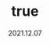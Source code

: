 ---
wip: "True"
id: "36612"
title:
  de: "Vergilbte Kumbhilaleder-Schatzkarte"
  en: "Timeworn Kumbhiraskin Map"
  fr: "Vieille carte en peau de kumbhira"
  ja: "古ぼけた地図G14"
  cn: "陈旧的金毗罗鳄革地图"
  ko: "14등급 오래된 지도"
layout: treasuremap
page_type: guide
categories: "treasuremap"
instanceType: "treasuremap"
date: "2021.12.07"
patchNumber: "6.0"
patchName: "Endwalker"
expac: "ew"
image: "/assets/img/content/klassen/Chocobo.webp"
terms:
    - term: "TreasureMaps"
    - term: "Endwalker"
sortid: 22
order: 22
plvl: 90
slug: "vergilbte_kumbhilaleder_schatzkarte"
maxpartysize: 8
treasuredungeons:
  - name: "the Excitatron 6000"
zones:
  - zonename: "Labyrinthos"
    fullimage: "/assets/img/treasuremaps/Vergilbte Kumbhilaleder-Schatzkarte/Labyrinthos/Labyrinthos.webp"
    subimage:
      - "/assets/img/treasuremaps/Vergilbte Kumbhilaleder-Schatzkarte/Labyrinthos/A.webp"
      - "/assets/img/treasuremaps/Vergilbte Kumbhilaleder-Schatzkarte/Labyrinthos/B.webp"
      - "/assets/img/treasuremaps/Vergilbte Kumbhilaleder-Schatzkarte/Labyrinthos/C.webp"
      - "/assets/img/treasuremaps/Vergilbte Kumbhilaleder-Schatzkarte/Labyrinthos/D.webp"
      - "/assets/img/treasuremaps/Vergilbte Kumbhilaleder-Schatzkarte/Labyrinthos/E.webp"
      - "/assets/img/treasuremaps/Vergilbte Kumbhilaleder-Schatzkarte/Labyrinthos/F.webp"
      - "/assets/img/treasuremaps/Vergilbte Kumbhilaleder-Schatzkarte/Labyrinthos/G.webp"
      - "/assets/img/treasuremaps/Vergilbte Kumbhilaleder-Schatzkarte/Labyrinthos/H.webp"
  - zonename: "Thavnair"
    fullimage: "/assets/img/treasuremaps/Vergilbte Kumbhilaleder-Schatzkarte/Thavnair/Thavnair.webp"
    subimage:
      - "/assets/img/treasuremaps/Vergilbte Kumbhilaleder-Schatzkarte/Thavnair/A.webp"
      - "/assets/img/treasuremaps/Vergilbte Kumbhilaleder-Schatzkarte/Thavnair/B.webp"
      - "/assets/img/treasuremaps/Vergilbte Kumbhilaleder-Schatzkarte/Thavnair/C.webp"
      - "/assets/img/treasuremaps/Vergilbte Kumbhilaleder-Schatzkarte/Thavnair/D.webp"
      - "/assets/img/treasuremaps/Vergilbte Kumbhilaleder-Schatzkarte/Thavnair/E.webp"
      - "/assets/img/treasuremaps/Vergilbte Kumbhilaleder-Schatzkarte/Thavnair/F.webp"
      - "/assets/img/treasuremaps/Vergilbte Kumbhilaleder-Schatzkarte/Thavnair/G.webp"
      - "/assets/img/treasuremaps/Vergilbte Kumbhilaleder-Schatzkarte/Thavnair/H.webp"
  - zonename: "Garlemald"
    fullimage: "/assets/img/treasuremaps/Vergilbte Kumbhilaleder-Schatzkarte/Garlemald/Garlemald.webp"
    subimage:
      - "/assets/img/treasuremaps/Vergilbte Kumbhilaleder-Schatzkarte/Garlemald/A.webp"
      - "/assets/img/treasuremaps/Vergilbte Kumbhilaleder-Schatzkarte/Garlemald/B.webp"
      - "/assets/img/treasuremaps/Vergilbte Kumbhilaleder-Schatzkarte/Garlemald/C.webp"
      - "/assets/img/treasuremaps/Vergilbte Kumbhilaleder-Schatzkarte/Garlemald/D.webp"
      - "/assets/img/treasuremaps/Vergilbte Kumbhilaleder-Schatzkarte/Garlemald/E.webp"
      - "/assets/img/treasuremaps/Vergilbte Kumbhilaleder-Schatzkarte/Garlemald/F.webp"
      - "/assets/img/treasuremaps/Vergilbte Kumbhilaleder-Schatzkarte/Garlemald/G.webp"
      - "/assets/img/treasuremaps/Vergilbte Kumbhilaleder-Schatzkarte/Garlemald/H.webp"
  - zonename: "Mare Lamentorum"
    fullimage: "/assets/img/treasuremaps/Vergilbte Kumbhilaleder-Schatzkarte/Mare Lamentorum/Mare Lamentorum.webp"
    subimage:
      - "/assets/img/treasuremaps/Vergilbte Kumbhilaleder-Schatzkarte/Mare Lamentorum/A.webp"
      - "/assets/img/treasuremaps/Vergilbte Kumbhilaleder-Schatzkarte/Mare Lamentorum/B.webp"
      - "/assets/img/treasuremaps/Vergilbte Kumbhilaleder-Schatzkarte/Mare Lamentorum/C.webp"
      - "/assets/img/treasuremaps/Vergilbte Kumbhilaleder-Schatzkarte/Mare Lamentorum/D.webp"
      - "/assets/img/treasuremaps/Vergilbte Kumbhilaleder-Schatzkarte/Mare Lamentorum/E.webp"
      - "/assets/img/treasuremaps/Vergilbte Kumbhilaleder-Schatzkarte/Mare Lamentorum/F.webp"
      - "/assets/img/treasuremaps/Vergilbte Kumbhilaleder-Schatzkarte/Mare Lamentorum/G.webp"
      - "/assets/img/treasuremaps/Vergilbte Kumbhilaleder-Schatzkarte/Mare Lamentorum/H.webp"
  - zonename: "Ultima Thule"
    fullimage: "/assets/img/treasuremaps/Vergilbte Kumbhilaleder-Schatzkarte/Ultima Thule/Ultima Thule.webp"
    subimage:
      - "/assets/img/treasuremaps/Vergilbte Kumbhilaleder-Schatzkarte/Ultima Thule/A.webp"
      - "/assets/img/treasuremaps/Vergilbte Kumbhilaleder-Schatzkarte/Ultima Thule/B.webp"
      - "/assets/img/treasuremaps/Vergilbte Kumbhilaleder-Schatzkarte/Ultima Thule/C.webp"
      - "/assets/img/treasuremaps/Vergilbte Kumbhilaleder-Schatzkarte/Ultima Thule/D.webp"
      - "/assets/img/treasuremaps/Vergilbte Kumbhilaleder-Schatzkarte/Ultima Thule/E.webp"
      - "/assets/img/treasuremaps/Vergilbte Kumbhilaleder-Schatzkarte/Ultima Thule/F.webp"
      - "/assets/img/treasuremaps/Vergilbte Kumbhilaleder-Schatzkarte/Ultima Thule/G.webp"
      - "/assets/img/treasuremaps/Vergilbte Kumbhilaleder-Schatzkarte/Ultima Thule/H.webp"
---